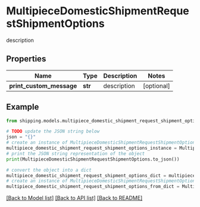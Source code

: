 # MultipieceDomesticShipmentRequestShipmentOptions

description

## Properties

Name | Type | Description | Notes
------------ | ------------- | ------------- | -------------
**print_custom_message** | **str** | description | [optional] 

## Example

```python
from shipping.models.multipiece_domestic_shipment_request_shipment_options import MultipieceDomesticShipmentRequestShipmentOptions

# TODO update the JSON string below
json = "{}"
# create an instance of MultipieceDomesticShipmentRequestShipmentOptions from a JSON string
multipiece_domestic_shipment_request_shipment_options_instance = MultipieceDomesticShipmentRequestShipmentOptions.from_json(json)
# print the JSON string representation of the object
print(MultipieceDomesticShipmentRequestShipmentOptions.to_json())

# convert the object into a dict
multipiece_domestic_shipment_request_shipment_options_dict = multipiece_domestic_shipment_request_shipment_options_instance.to_dict()
# create an instance of MultipieceDomesticShipmentRequestShipmentOptions from a dict
multipiece_domestic_shipment_request_shipment_options_from_dict = MultipieceDomesticShipmentRequestShipmentOptions.from_dict(multipiece_domestic_shipment_request_shipment_options_dict)
```
[[Back to Model list]](../README.md#documentation-for-models) [[Back to API list]](../README.md#documentation-for-api-endpoints) [[Back to README]](../README.md)


